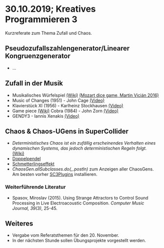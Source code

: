 # 30.10.2019; Kreatives Programmieren 3

Kurzreferate zum Thema Zufall und Chaos.

## Pseudozufallszahlengenerator/Linearer Kongruenzgenerator

* ...

## Zufall in der Musik

* Musikalisches Würfelspiel [(Wiki)](https://en.wikipedia.org/wiki/Musikalisches_Würfelspiel) [(Mozart dice game, Martin Vicián 2016)](https://mozart.vician.cz)
* Music of Changes (1951) - John Cage [(Video)](https://www.youtube.com/watch?v=B_8-B2rNw7s)
* Klavierstück XI (1956) - Karlheinz Stockhausen [(Video)](https://www.youtube.com/watch?v=ueyqTzJPUZg)
* Game piece [(Wiki)](https://en.wikipedia.org/wiki/Game_piece_(music)) Cobra (1984) - John Zorn [(Video)](https://www.youtube.com/watch?v=UdNdSJUf_8I)
* GENDY3 - Iannis Xenakis [(Video)](https://www.youtube.com/watch?v=5qS5lqbx9H0)
## Chaos & Chaos-UGens in SuperCollider

* *Deterministisches Chaos ist ein zufällig erscheinendes Verhalten eines dynamischen Systems, das jedoch deterministischen Regeln folgt.* [(Wiki)](https://de.wikipedia.org/wiki/Deterministisches_Chaos)
* [Doppelpendel](https://www.myphysicslab.com/pendulum/double-pendulum-en.html)
* [Schmetterlingseffekt](https://de.wikipedia.org/wiki/Datei:Double_pendulum_simultaneous_realisations.ogv)
* *ChaosGen.allSubclasses.do(_.postln)* zum Anzeigen aller ChaosGens. Am besten vorher [SC3Plugins](https://github.com/supercollider/sc3-plugins) installieren.

### Weiterführende Literatur

* Spasov, Miroslav (2015). Using Strange Attractors to Control Sound Processing in Live Electroacoustic Composition. *Computer Music Journal, 39(3)*, 25-45.

## Weiteres

* Vergabe vom Referatsthemen für den 20. November.
* In der nächsten Stunde sollen Übungsprojekte vorgestellt werden.
